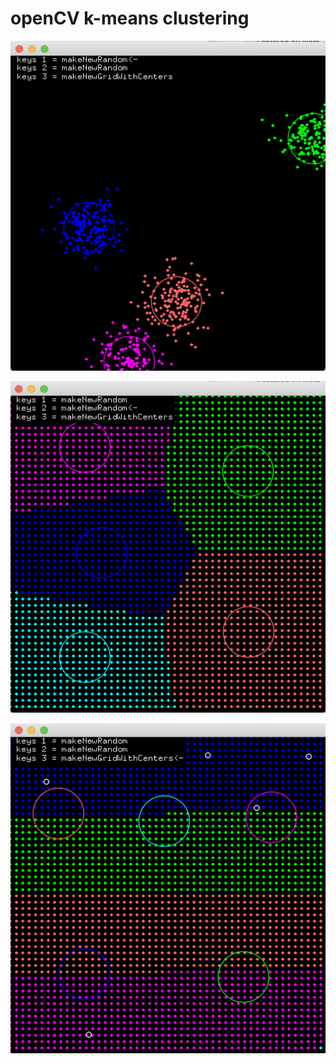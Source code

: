 # openCV k-means clustering


![random layput](layout_random.png)

![grid layput](layout_grid.png)

![grid layput + predefined cluster centers. NOT CORRECT YET](layout_grid_predefined.png)

